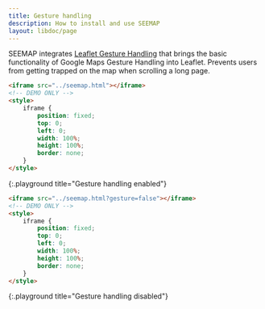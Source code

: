 ```yaml
---
title: Gesture handling
description: How to install and use SEEMAP
layout: libdoc/page
---
```

SEEMAP integrates [Leaflet Gesture Handling](https://github.com/elmarquis/Leaflet.GestureHandling) that brings the basic functionality of Google Maps Gesture Handling into Leaflet. Prevents users from getting trapped on the map when scrolling a long page. 

```html
<iframe src="../seemap.html"></iframe>
<!-- DEMO ONLY -->
<style>
    iframe {
        position: fixed;
        top: 0;
        left: 0;
        width: 100%;
        height: 100%;
        border: none;
    }
</style>
```
{:.playground title="Gesture handling enabled"}

```html
<iframe src="../seemap.html?gesture=false"></iframe>
<!-- DEMO ONLY -->
<style>
    iframe {
        position: fixed;
        top: 0;
        left: 0;
        width: 100%;
        height: 100%;
        border: none;
    }
</style>
```
{:.playground title="Gesture handling disabled"}